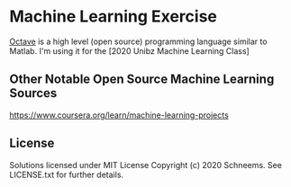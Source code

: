 # Machine Learning Exercise 

  [Octave](http://www.gnu.org/software/octave/) is a high level (open source) programming language similar to Matlab. I'm using it for the [2020 Unibz Machine Learning Class]

## Other Notable Open Source Machine Learning Sources
   https://www.coursera.org/learn/machine-learning-projects
 
## License
   Solutions licensed under MIT License Copyright (c) 2020 Schneems. See LICENSE.txt for further details.
